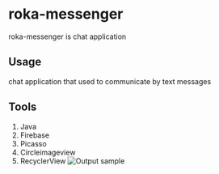 # roka-messenger

roka-messenger is chat application

## Usage

chat application that used to communicate by text messages

## Tools

1. Java
2. Firebase
3. Picasso
4. Circleimageview 
5. RecyclerView
![Output sample](https://drive.google.com/file/d/1J7m75M_K7_dJ9lwmIg7WE00DEF7LOV5f/view?usp=sharing)


